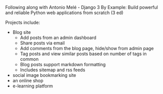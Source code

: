 Following along with Antonio Melé - Django 3 By Example: Build powerful and reliable Python web applications from scratch (3 ed)

Projects include: 
  - Blog site
     - Add posts from an admin dashboard
     - Share posts via email
     - Add comments from the blog page, hide/show from admin page
     - Tag posts and view similar posts based on number of tags in common
     - Blog posts support markdown formatting
     - Includes sitemap and rss feeds
  - social image bookmarking site
  - an online shop
  - e-learning platform
